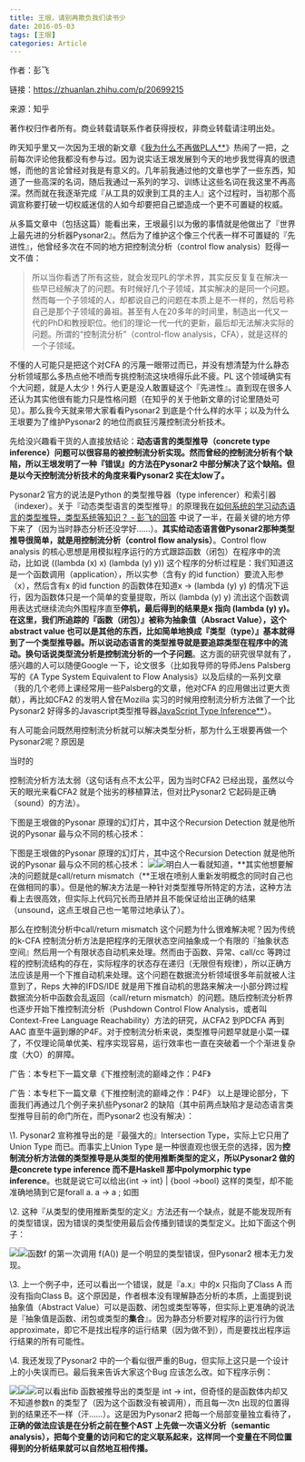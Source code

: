 ```yaml
---
title: 王垠，请别再欺负我们读书少
date: 2016-05-03
tags: [王垠]
categories: Article
---
```


作者：彭飞

链接：https://zhuanlan.zhihu.com/p/20699215

来源：知乎

著作权归作者所有。商业转载请联系作者获得授权，非商业转载请注明出处。

昨天知乎里又一次因为王垠的新文章《[我为什么不再做PL人**](https://link.zhihu.com/?target=http%3A//www.yinwang.org/blog-cn/2016/03/31/no-longer-pl)》热闹了一把，之前每次评论他我都没有参与过。因为说实话王垠发展到今天的地步我觉得真的很遗憾，而他的言论曾经对我是有意义的。几年前我通过他的文章也学了一些东西，知道了一些高深的名词，随后我通过一系列的学习、训练让这些名词在我这里不再高深。然而就在我逐渐完成『从工具的奴隶到工具的主人』这个过程时，当初那个高调宣称要打破一切权威迷信的人如今却要把自己塑造成一个更不可置疑的权威。

从多篇文章中（包括这篇）能看出来，王垠最引以为傲的事情就是他做出了『世界上最先进的分析器Pysonar2』。然后为了维护这个像三个代表一样不可置疑的『先进性』，他曾经多次在不同的地方把控制流分析（control flow analysis）贬得一文不值：

> 所以当你看透了所有这些，就会发现PL的学术界，其实反反复复在解决一些早已经解决了的问题。有时候好几个子领域，其实解决的是同一个问题。然而每一个子领域的人，却都说自己的问题在本质上是不一样的，然后号称自己是那个子领域的鼻祖。甚至有人在20多年的时间里，制造出一代又一代的PhD和教授职位。他们的理论一代一代的更新，最后却无法解决实际的问题。所谓的“控制流分析”（control-flow analysis，CFA），就是这样的一个子领域。

不懂的人可能只是把这个对CFA 的污蔑一眼带过而已，并没有想清楚为什么静态分析领域那么多热点他不喷而专挑控制流这块喷得乐此不疲。PL 这个领域确实有个大问题，就是人太少！外行人更是没人敢置疑这个『先进性』。直到现在很多人还认为其实他很有能力只是性格问题（在知乎的关于他新文章的讨论里随处可见）。那么我今天就来带大家看看Pysonar2 到底是个什么样的水平；以及为什么王垠要为了维护Pysonar2 的地位而疯狂污蔑控制流分析技术。

先给没兴趣看干货的人直接放结论：**动态语言的类型推导（concrete type inference）问题可以很容易的被控制流分析实现。然而曾经的控制流分析有个缺陷，所以王垠发明了一种『错误』的方法在Pysonar2 中部分解决了这个缺陷。但是以今天控制流分析技术的角度来看Pysonar2 实在太low了。**

Pysonar2 官方的说法是Python 的类型推导器（type inferencer）和索引器（indexer）。关于『动态类型语言的类型推导』的原理我在[如何系统的学习动态语言的类型推导，类型系统等知识？ - 彭飞的回答](https://www.zhihu.com/question/32473386/answer/55697951) 中说了一半，在最关键的地方停下来了（因为当时静态分析还没学好……）。**其实给动态语言做Pysonar2那种类型推导很简单，就是用控制流分析（control flow analysis）**。Control flow analysis 的核心思想是用模拟程序运行的方式跟踪函数（闭包）在程序中的流动，比如说 ((lambda (x) x) (lambda (y) y)) 这个程序的分析过程是：我们知道这是一个函数调用（application），所以实参（含有y 的id function）要流入形参（x），然后含有x 的id function 的函数体在知道x -> (lambda (y) y) 的情况下运行，因为函数体只是一个简单的变量提取，所以 (lambda (y) y) 流出这个函数调用表达式继续流向外围程序直至**停机，**最后得到的结果是x 指向 (lambda (y) y)。在这里，我们所追踪的『函数（闭包）』被称为抽象值（Absract Value），这个abstract value 也可以是其他的东西，比如简单地换成『类型（type）』基本就得到了一个类型推导器。所以说**动态语言的类型推导就是要追踪类型在程序中的流动。换句话说类型流分析是控制流分析的一个子问题**。这方面的研究很早就有了，感兴趣的人可以随便Google 一下，论文很多（比如我导师的导师Jens Palsberg 写的《A Type System Equivalent to Flow Analysis》以及后续的一系列文章（我的几个老师上课经常用一些Palsberg的文章，他对CFA 的应用做出过更大贡献），再比如CFA2 的发明人曾在Mozilla 实习的时候用控制流分析方法做了一个比Pysonar2 好得多的Javascript类型推导器[JavaScript Type Inference**](https://link.zhihu.com/?target=http%3A//www.ccs.neu.edu/home/dimvar/jstypes.html)）。

有人可能会问既然用控制流分析就可以解决类型分析，那为什么王垠要再做一个Pysonar2呢？原因是

当时的

控制流分析方法太弱（这句话有点不太公平，因为当时CFA2 已经出现，虽然以今天的眼光来看CFA2 就是个拙劣的移植算法，但对比Pysonar2 它起码是正确（sound）的方法）。

下图是王垠做的Pysonar 原理的幻灯片，其中这个Recursion Detection 就是他所说的Pysonar 最与众不同的核心技术：

下图是王垠做的Pysonar 原理的幻灯片，其中这个Recursion Detection 就是他所说的Pysonar 最与众不同的核心技术：
![](https://pic3.zhimg.com/7bde2c837db2c74f89a093530e3caf62_b.png)![](https://pic4.zhimg.com/f45e5945fce2602ca4f3385da11529ff_b.png)明白人一看就知道，**其实他想要解决的问题就是call/return mismatch（**王垠在喷别人重新发明概念的同时自己也在做相同的事）。但是他的解决方法是一种针对类型推导所特定的方法，这种方法看上去很高效，但实际上代码冗长而丑陋并且不能保证给出正确的结果（unsound，这点王垠自己也一笔带过地承认了）。

那么在控制流分析中call/return mismatch 这个问题为什么很难解决呢？因为传统的k-CFA 控制流分析方法是把程序的无限状态空间抽象成一个有限的『抽象状态空间』然后用一个有限状态自动机来处理。然而由于函数、异常、call/cc 等跨过程的控制流结构的存在，实际程序的状态存在递归（无限但有规律），所以正确方法应该是用一个下推自动机来处理。这个问题在数据流分析领域很多年前就被人注意到了，Reps 大神的IFDS/IDE 就是用下推自动机的思路来解决一小部分跨过程数据流分析中函数会乱返回（call/return mismatch）的问题。随后控制流分析界也逐步开始下推控制流分析（Pushdown Control Flow Analysis，或者叫Context-Free Language Reachability）方法的研究，从CFA2 到PDCFA 再到AAC 直至牛逼到爆的P4F。对于控制流分析来说，类型推导问题早就是小菜一碟了，不仅理论简单优美、程序实现容易，运行效率也一直在突破着一个个渐进复杂度（大O）的屏障。

广告：本专栏下一篇文章《下推控制流的巅峰之作：P4F》

广告：本专栏下一篇文章《下推控制流的巅峰之作：P4F》
以上是理论部分，下面我们再通过几个例子来扒些Pysonar2 的缺陷（其中前两点缺陷才是动态语言类型推导目前的命门所在，而Pysonar2 也没有解决）：

\1. Pysonar2 宣称推导出的是『最强大的』Intersection Type，实际上它只用了Union Type 而已。而事实上Union Type 是一种很直观也很无奈的选择，因为**控制流分析方法做的类型推导是从类型的使用推断类型的定义，所以Pysonar2 做的是concrete type inference 而不是Haskell 那中polymorphic type inference**。也就是说它可以给出{int  -> int} | {bool ->bool} 这样的类型，却不能准确地猜到它是forall a. a -> a ; 如图

\2. 这种『从类型的使用推断类型的定义』方法还有一个缺点，就是不能发现所有的类型错误，因为错误的类型使用最后会传播到错误的类型定义。比如下面这个例子：

![](https://pic4.zhimg.com/0cdaad0783b111812f79c3fdd234c7cf_b.png)![](https://pic1.zhimg.com/ef79c9d67ce62ce715d41ec3af456a90_b.png)函数f 的第一次调用 f(A()) 是一个明显的类型错误，但Pysonar2 根本无力发现。

\3. 上一个例子中，还可以看出一个错误，就是『a.x』中的x 只指向了Class A 而没有指向Class B。这个原因是，作者根本没有理解静态分析的本质，上面提到说抽象值（Abstract Value）可以是函数、闭包或类型等等，但实际上更准确的说法是『抽象值是函数、闭包或类型的**集合**』。因为静态分析要对程序的运行行为做approximate，即它不是找出程序的运行结果（因为做不到），而是要找出程序运行结果的所有可能性。

\4. 我还发现了Pysonar2 中的一个看似很严重的Bug，但实际上这只是一个设计上的小失误而已。最后我来告诉大家这个Bug 应该怎么改。如下程序示例：

![](https://pic2.zhimg.com/8e8166a6c4013324f8688a4f7040ce61_b.png)![](https://pic1.zhimg.com/dc4340fc3ad683fbbf32398b3500d9b8_b.png)![](https://pic2.zhimg.com/9999d8b8106dac40611a33986a2a63c1_b.png)可以看出fib 函数被推导出的类型是 int -> int，但奇怪的是函数体内却又不知道参数n 的类型了（因为这个函数没有被调用），而且每一次n 出现的位置得到的结果还不一样（汗……）。这是因为Pysonar2 把每一个局部变量独立看待了，**正确的做法应该是在分析之前在整个AST 上先做一次语义分析（semantic analysis），把每个变量的访问和它的定义联系起来，这样同一个变量在不同位置得到的分析结果就可以自然地互相传播。**

